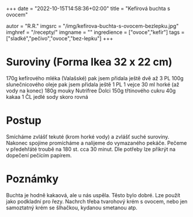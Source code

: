 
+++
date = "2022-10-15T14:58:36+02:00"
title = "Kefírová buchta s ovocem"

autor = "R.R."
imgsrc = "/img/kefirova-buchta-s-ovocem-bezlepku.jpg"
imghref = "/recepty/"
imgname = ""
ingredience = ["ovoce","kefír"]
tags = ["sladké","pečivo","ovoce","bez-lepku"]
+++


<!--
# Originál recept (Lateta)
Plech 26x26cm

180g mouky Nutrifree Dolci
200g mletého kokosového cukru (můžete dát normální)
120ml kefíru
120ml slunečnicového oleje
lžíčka jedlé sody
40g kakaa
1 vajíčko
30ml horké vody

V míse promíchejte mouku, cukr, jedlou sodu a kakao. Do směsi zašlehejte kefír, olej a vajíčko a na konec všlehejte horkou vodu. Upozorňuji, že těsto je řídší. Vylejte do vymazané, vysypané formy a pečte na 180 stupňů, zhruba po 30 minutách přikryjte alobalem a poté zkoušejte střed špejlí.
-->

# Suroviny (Forma Ikea 32 x 22 cm)
170g kefírového mléka (Valašské) pak jsem přidala ještě dvě až 3 PL
100g slunečnicového oleje pak jsem přidala ještě 1 PL
1 vejce
30 ml horké (až vody na konec)
180g mouky Nutrifree Dolci
150g třtinového cukru
40g kakaa
1 ČL jedlé sody skoro rovná


# Postup
Smícháme zvlášť tekuté (krom horké vody) a zvlášť suché suroviny. Nakonec spojíme promícháme a nalijeme do vymazaného pekáče. 
Pečeme v předehřáté troubě na 180 st. cca 30 minut. Dle potřeby lze přikrýt na dopečení pečícím papírem.

# Poznámky
 Buchta je hodně kakaová, ale u nás uspěla. Těsto  bylo dobré. 
 Lze použít jako podkladní pro řezy. Nachrch třeba tvarohový krém s ovocem, nebo jen samoztatný krém se šlhačkou, kydanou smetanou atp.
